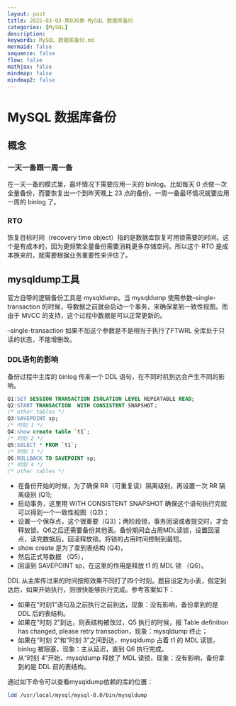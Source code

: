 ```yaml
---
layout: post
title: 2025-03-03-第036章-MySQL 数据库备份
categories: [MySQL]
description: 
keywords: MySQL 数据库备份.md
mermaid: false
sequence: false
flow: false
mathjax: false
mindmap: false
mindmap2: false
---
```

# MySQL 数据库备份

## 概念

### 一天一备跟一周一备

在一天一备的模式里，最坏情况下需要应用一天的 binlog。比如每天 0 点做一次全量备份，而要恢复出一个到昨天晚上 23 点的备份。一周一备最坏情况就要应用一周的 binlog 了。



### RTO

恢复目标时间（recovery time object）指的是数据库恢复可用锁需要的时间。这个是有成本的，因为更频繁全量备份需要消耗更多存储空间，所以这个 RTO 是成本换来的，就需要根据业务重要性来评估了。



## mysqldump工具

官方自带的逻辑备份工具是 mysqldump。当 mysqldump 使用参数–single-transaction 的时候，导数据之前就会启动一个事务，来确保拿到一致性视图。而由于 MVCC 的支持，这个过程中数据是可以正常更新的。

–single-transaction 如果不加这个参数是不是相当于执行了FTWRL 全库处于只读的状态，不能增删改。



### DDL语句的影响

备份过程中主库的 binlog 传来一个 DDL 语句，在不同时机到达会产生不同的影响。

```sql
Q1:SET SESSION TRANSACTION ISOLATION LEVEL REPEATABLE READ;
Q2:START TRANSACTION  WITH CONSISTENT SNAPSHOT；
/* other tables */
Q3:SAVEPOINT sp;
/* 时刻 1 */
Q4:show create table `t1`;
/* 时刻 2 */
Q5:SELECT * FROM `t1`;
/* 时刻 3 */
Q6:ROLLBACK TO SAVEPOINT sp;
/* 时刻 4 */
/* other tables */
```



- 在备份开始的时候，为了确保 RR（可重复读）隔离级别，再设置一次 RR 隔离级别 (Q1);
- 启动事务，这里用 WITH CONSISTENT SNAPSHOT 确保这个语句执行完就可以得到一个一致性视图（Q2)；
- 设置一个保存点，这个很重要（Q3）；两阶段锁，事务回滚或者提交时，才会释放锁。Q6之后还需要备份其他表。备份期间会占用MDL读锁，设置回滚点，读完数据后，回滚释放锁。将锁的占用时间控制到最短。
- show create 是为了拿到表结构 (Q4)，
- 然后正式导数据 （Q5），
- 回滚到 SAVEPOINT sp，在这里的作用是释放 t1 的 MDL 锁 （Q6）。



DDL 从主库传过来的时间按照效果不同打了四个时刻。题目设定为小表，假定到达后，如果开始执行，则很快能够执行完成。参考答案如下：

- 如果在“时刻1”语句及之前执行之前到达，现象：没有影响，备份拿到的是 DDL 后的表结构。
- 如果在“时刻 2”到达，则表结构被改过，Q5 执行的时候，报 Table definition has changed, please retry transaction，现象：mysqldump 终止；
- 如果在“时刻 2”和“时刻 3”之间到达，mysqldump 占着 t1 的 MDL 读锁，binlog 被阻塞，现象：主从延迟，直到 Q6 执行完成。
- 从“时刻 4”开始，mysqldump 释放了 MDL 读锁，现象：没有影响，备份拿到的是 DDL 前的表结构。



通过如下命令可以查看mysqldump依赖的库的位置：

```sh
ldd /usr/local/mysql/mysql-8.0/bin/mysqldump
```
